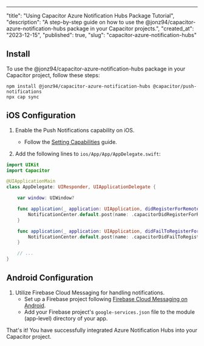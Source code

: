 ---
"title": "Using Capacitor Azure Notification Hubs Package Tutorial",
"description": "A step-by-step guide on how to use the @jonz94/capacitor-azure-notification-hubs package in your Capacitor projects.",
"created_at": "2023-12-15",
"published": true,
"slug": "capacitor-azure-notification-hubs"

## Install

To use the @jonz94/capacitor-azure-notification-hubs package in your Capacitor project, follow these steps:

```shell
npm install @jonz94/capacitor-azure-notification-hubs @capacitor/push-notifications
npx cap sync
```

## iOS Configuration

1. Enable the Push Notifications capability on iOS.
   - Follow the [Setting Capabilities](https://capacitorjs.com/docs/ios/configuration#setting-capabilities) guide.

2. Add the following lines to `ios/App/App/AppDelegate.swift`:
```swift
import UIKit
import Capacitor

@UIApplicationMain
class AppDelegate: UIResponder, UIApplicationDelegate {

    var window: UIWindow?

    func application(_ application: UIApplication, didRegisterForRemoteNotificationsWithDeviceToken deviceToken: Data) {
        NotificationCenter.default.post(name: .capacitorDidRegisterForRemoteNotifications, object: deviceToken)
    }

    func application(_ application: UIApplication, didFailToRegisterForRemoteNotificationsWithError error: Error) {
        NotificationCenter.default.post(name: .capacitorDidFailToRegisterForRemoteNotifications, object: error)
    }

    // ...
}
```

## Android Configuration

1. Utilize Firebase Cloud Messaging for handling notifications.
   - Set up a Firebase project following [Firebase Cloud Messaging on Android](https://firebase.google.com/docs/cloud-messaging/android/client).
   - Add your Firebase project's `google-services.json` file to the module (app-level) directory of your app.

That's it! You have successfully integrated Azure Notification Hubs into your Capacitor project.
```